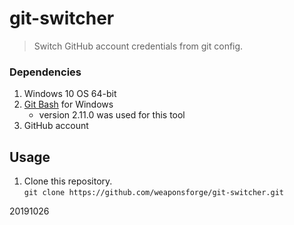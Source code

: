 # git-switcher

>  Switch GitHub account credentials from git config.


### Dependencies

1. Windows 10 OS 64-bit
2. [Git Bash](https://gitforwindows.org/) for Windows
	- version 2.11.0 was used for this tool
3. GitHub account



## Usage

1. Clone this repository.  
`git clone https://github.com/weaponsforge/git-switcher.git`


20191026